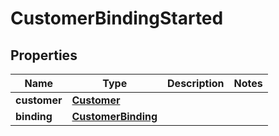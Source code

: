 # CustomerBindingStarted

## Properties
Name | Type | Description | Notes
------------ | ------------- | ------------- | -------------
**customer** | [**Customer**](Customer.md) |  | 
**binding** | [**CustomerBinding**](CustomerBinding.md) |  | 
